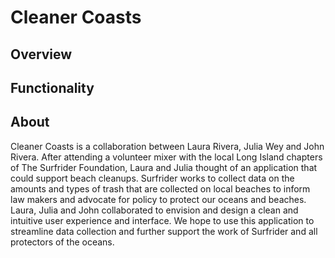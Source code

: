 # Cleaner Coasts

## Overview



## Functionality



## About
Cleaner Coasts is a collaboration between Laura Rivera, Julia Wey and John Rivera. After attending a volunteer mixer with the local Long Island chapters of The Surfrider Foundation, Laura and Julia thought of an application that could support beach cleanups. Surfrider works to collect data on the amounts and types of trash that are collected on local beaches to inform law makers and advocate for policy to protect our oceans and beaches. Laura, Julia and John collaborated to envision and design a clean and intuitive user experience and interface. We hope to use this application to streamline data collection and further support the work of Surfrider and all protectors of the oceans. 